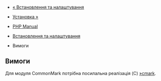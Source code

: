 - [« Встановлення та налаштування](cmark.setup.md)
- [Установка »](cmark.installation.md)

- [PHP Manual](index.md)
- [Встановлення та налаштування](cmark.setup.md)
- Вимоги

## Вимоги

Для модуля CommonMark потрібна посилальна реалізація (C)
[»cmark](https://github.com/commonmark/cmark).
